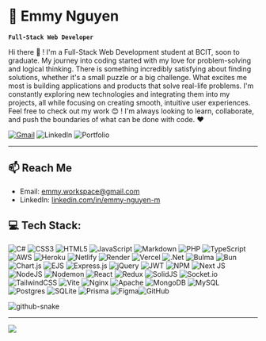 # 💫 Emmy Nguyen

**`Full-Stack Web Developer`**

Hi there 👋 ! I'm a Full-Stack Web Development student at BCIT, soon to graduate. My journey into coding started with my love for problem-solving and logical thinking. There is something incredibly satisfying about finding solutions, whether it's a small puzzle or a big challenge.
What excites me most is building applications and products that solve real-life problems. I'm constantly exploring new technologies and integrating them into my projects, all while focusing on creating smooth, intuitive user experiences.
Feel free to check out my work 😊 ! I'm always looking to learn, collaborate, and push the boundaries of what can be done with code. ♥️

[![Gmail](https://img.shields.io/badge/:badgeContent)](https://img.shields.io/badge/Gmail-D14836?style=for-the-badge&logo=gmail&logoColor=white) ![LinkedIn](https://img.shields.io/badge/LinkedIn-0077B5?style=for-the-badge&logo=linkedin&logoColor=white) ![Portfolio](https://img.shields.io/badge/Portfolio-255E63?style=for-the-badge&logo=About.me&logoColor=white)

---

<!-- ## ⚡️ Checkout my projects I've been working on

### 💡 Harmony - Caregiver application

_Your Partner in Care_

#### 🛠️ Features:

- Seamless log and track **mood**, **medication**, **sleep**, **notes**, and **events**
- Use **Harmony AI** to automatically fill in your entries, saving you time and effort.
- Organize and manage caregivers task with ease.

#### 🚀 Getting Started:

1. **Sign in** with your email
2. **Create a team** and your recipient's information
3. Start logging data: Track **mood**, **medication**, **sleep**, **notes**, and **events** manually or let **Harmony AI** assist with auto-filling.

🌐 Live: [Landing Page](https://www.harmony-care.ca) | [App](https://solid-app.fly.dev)

### 🎵 VibeHive - Your personal Music Hub

VibeHive is a modern, full-stack Spotify clone that lets users upload, manage, and stream their own music. Built for music lovers who want control over their personal library, VibeHive combines sleek design with powerful features like real-time uploads, playback controls, and secure authentication.

#### 🚀 Tech Stack

- Next.js, React – Fast and dynamic frontend
- TailwindCSS, Radix UI – Clean, accessible design
- NextAuth, bcrypt – Secure authentication
- Amazon S3 – Scalable media storage
- PostgreSQL, Drizzle ORM – Efficient data handling
- Zod, React Hook Form – Smooth form validation
- Zustand – Lightweight state management

#### 🎧 Features

- Upload, Edit, and Delete songs.
- Like & Search tracks.
- Search songs.ß
- Stream with a built-in player.

📂 [Project Repository](https://github.com/emmy-nguyen/vibehive)

### 😌 Moodify - Track your mood, elevate your mind

Moodify is a modern, full-stack mood tracker that helps users log their daily emotions, thoughts, and life events. Designed with self-awareness and mental wellness in mind, Moodify visualizes emotional trends and offers a clean, intuitive experience for managing your mental health journey.

#### 🧠 Tech Stack

- Next.js, React, Vite – Fast and responsive frontend
- TailwindCSS, Shadcn UI – Modern, accessible UI components
- TanStack Router & Query – Seamless routing and data fetching
- Kinde Auth – Scalable and secure user authentication
- PostgreSQL, Drizzle ORM – Reliable, structured data storage
- Zod, TanStack Form – Type-safe and user-friendly form handling
- Bun, Hono – Lightweight and performant backend setup

#### 📊 Features

- Log daily moods, thoughts, and events
- View visual mood trends over time
- Secure account creation and sign-in
- Clean calendar-based history and insights (coming soon)
  Built for individuals, scalable for care teams or organizations

📂 [Project Repository](https://github.com/emmy-nguyen/moodify) -->

## 📫 Reach Me

- Email: emmy.workspace@gmail.com
- LinkedIn: [linkedin.com/in/emmy-nguyen-m](https://www.linkedin.com/in/emmy-nguyen-m/)

## 💻 Tech Stack:

![C#](https://img.shields.io/badge/c%23-%23239120.svg?style=for-the-badge&logo=csharp&logoColor=white) ![CSS3](https://img.shields.io/badge/css3-%231572B6.svg?style=for-the-badge&logo=css3&logoColor=white) ![HTML5](https://img.shields.io/badge/html5-%23E34F26.svg?style=for-the-badge&logo=html5&logoColor=white) ![JavaScript](https://img.shields.io/badge/javascript-%23323330.svg?style=for-the-badge&logo=javascript&logoColor=%23F7DF1E) ![Markdown](https://img.shields.io/badge/markdown-%23000000.svg?style=for-the-badge&logo=markdown&logoColor=white) ![PHP](https://img.shields.io/badge/php-%23777BB4.svg?style=for-the-badge&logo=php&logoColor=white) ![TypeScript](https://img.shields.io/badge/typescript-%23007ACC.svg?style=for-the-badge&logo=typescript&logoColor=white) ![AWS](https://img.shields.io/badge/AWS-%23FF9900.svg?style=for-the-badge&logo=amazon-aws&logoColor=white) ![Heroku](https://img.shields.io/badge/heroku-%23430098.svg?style=for-the-badge&logo=heroku&logoColor=white) ![Netlify](https://img.shields.io/badge/netlify-%23000000.svg?style=for-the-badge&logo=netlify&logoColor=#00C7B7) ![Render](https://img.shields.io/badge/Render-%46E3B7.svg?style=for-the-badge&logo=render&logoColor=white) ![Vercel](https://img.shields.io/badge/vercel-%23000000.svg?style=for-the-badge&logo=vercel&logoColor=white) ![.Net](https://img.shields.io/badge/.NET-5C2D91?style=for-the-badge&logo=.net&logoColor=white) ![Bulma](https://img.shields.io/badge/bulma-00D0B1?style=for-the-badge&logo=bulma&logoColor=white) ![Bun](https://img.shields.io/badge/Bun-%23000000.svg?style=for-the-badge&logo=bun&logoColor=white) ![Chart.js](https://img.shields.io/badge/chart.js-F5788D.svg?style=for-the-badge&logo=chart.js&logoColor=white) ![EJS](https://img.shields.io/badge/ejs-%23B4CA65.svg?style=for-the-badge&logo=ejs&logoColor=black) ![Express.js](https://img.shields.io/badge/express.js-%23404d59.svg?style=for-the-badge&logo=express&logoColor=%2361DAFB) ![jQuery](https://img.shields.io/badge/jquery-%230769AD.svg?style=for-the-badge&logo=jquery&logoColor=white) ![JWT](https://img.shields.io/badge/JWT-black?style=for-the-badge&logo=JSON%20web%20tokens) ![NPM](https://img.shields.io/badge/NPM-%23CB3837.svg?style=for-the-badge&logo=npm&logoColor=white) ![Next JS](https://img.shields.io/badge/Next-black?style=for-the-badge&logo=next.js&logoColor=white) ![NodeJS](https://img.shields.io/badge/node.js-6DA55F?style=for-the-badge&logo=node.js&logoColor=white) ![Nodemon](https://img.shields.io/badge/NODEMON-%23323330.svg?style=for-the-badge&logo=nodemon&logoColor=%BBDEAD) ![React](https://img.shields.io/badge/react-%2320232a.svg?style=for-the-badge&logo=react&logoColor=%2361DAFB) ![Redux](https://img.shields.io/badge/redux-%23593d88.svg?style=for-the-badge&logo=redux&logoColor=white) ![SolidJS](https://img.shields.io/badge/SolidJS-2c4f7c?style=for-the-badge&logo=solid&logoColor=c8c9cb) ![Socket.io](https://img.shields.io/badge/Socket.io-black?style=for-the-badge&logo=socket.io&badgeColor=010101) ![TailwindCSS](https://img.shields.io/badge/tailwindcss-%2338B2AC.svg?style=for-the-badge&logo=tailwind-css&logoColor=white) ![Vite](https://img.shields.io/badge/vite-%23646CFF.svg?style=for-the-badge&logo=vite&logoColor=white) ![Nginx](https://img.shields.io/badge/nginx-%23009639.svg?style=for-the-badge&logo=nginx&logoColor=white) ![Apache](https://img.shields.io/badge/apache-%23D42029.svg?style=for-the-badge&logo=apache&logoColor=white) ![MongoDB](https://img.shields.io/badge/MongoDB-%234ea94b.svg?style=for-the-badge&logo=mongodb&logoColor=white) ![MySQL](https://img.shields.io/badge/mysql-4479A1.svg?style=for-the-badge&logo=mysql&logoColor=white) ![Postgres](https://img.shields.io/badge/postgres-%23316192.svg?style=for-the-badge&logo=postgresql&logoColor=white) ![SQLite](https://img.shields.io/badge/sqlite-%2307405e.svg?style=for-the-badge&logo=sqlite&logoColor=white) ![Prisma](https://img.shields.io/badge/Prisma-3982CE?style=for-the-badge&logo=Prisma&logoColor=white) ![Figma](https://img.shields.io/badge/figma-%23F24E1E.svg?style=for-the-badge&logo=figma&logoColor=white)![GitHub](https://img.shields.io/badge/github-%23121011.svg?style=for-the-badge&logo=github&logoColor=white)

<picture>
  <source media="(prefers-color-scheme: dark)" srcset="https://raw.githubusercontent.com/emmy-nguyen/emmynguyen/output/github-snake-dark.svg" />
  <source media="(prefers-color-scheme: light)" srcset="https://raw.githubusercontent.com/emmy-nguyen/emmynguyen/output/github-snake.svg" />
  <img alt="github-snake" src="https://raw.githubusercontent.com/emmy-nguyen/emmynguyen/output/github-snake.svg" />
</picture>

---

[![](https://visitcount.itsvg.in/api?id=emmy-nguyen&icon=0&color=0)](https://visitcount.itsvg.in)
